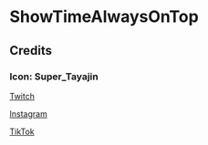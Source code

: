 # ShowTimeAlwaysOnTop

## Credits

### Icon: Super_Tayajin
[Twitch](https://www.twitch.tv/super_tayajin)

[Instagram](https://instagram.com/super_tayajin)

[TikTok](https://www.tiktok.com/@super_tayajin)
